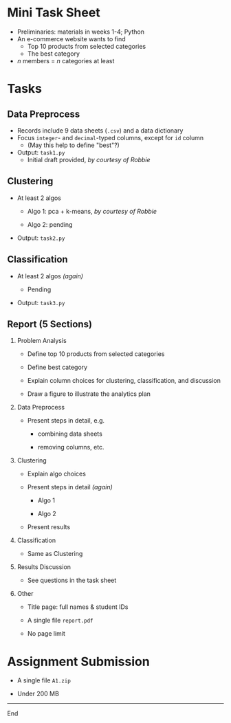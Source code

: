 # Mini Task Sheet

- Preliminaries: materials in weeks 1-4; Python
- An e-commerce website wants to find
  - Top 10 products from selected categories
  - The best category
- $n$ members = $n$ categories at least

# Tasks

## Data Preprocess

- Records include 9 data sheets (`.csv`) and a data dictionary
- Focus `integer`- and `decimal`-typed columns, except for `id` column
  - (May this help to define "best"?)
- Output: `task1.py`
  - Initial draft provided, *by courtesy of Robbie*

## Clustering

- At least 2 algos
  
  - Algo 1: pca + k-means, *by courtesy of Robbie*
  
  - Algo 2: pending

- Output: `task2.py`

## Classification

- At least 2 algos *(again)*
  
  - Pending

- Output: `task3.py`

## Report (5 Sections)

1. Problem Analysis
   
   - Define top 10 products from selected categories
   
   - Define best category
   
   - Explain column choices for clustering, classification, and discussion
   
   - Draw a figure to illustrate the analytics plan

2. Data Preprocess
   
   - Present steps in detail, e.g.
     
     - combining data sheets
     
     - removing columns, etc.

3. Clustering
   
   - Explain algo choices
   
   - Present steps in detail *(again)*
     
     - Algo 1
     
     - Algo 2
   
   - Present results

4. Classification
   
   - Same as Clustering

5. Results Discussion
   
   - See questions in the task sheet

6. Other
   
   - Title page: full names & student IDs
   
   - A single file `report.pdf`
   
   - No page limit

# Assignment Submission

- A single file `A1.zip`

- Under 200 MB

---

End